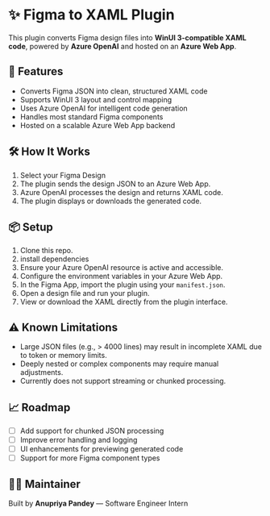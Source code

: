 # ✨ Figma to XAML Plugin

This plugin converts Figma design files into **WinUI 3-compatible XAML code**, powered by **Azure OpenAI** and hosted on an **Azure Web App**.

## 🚀 Features

- Converts Figma JSON into clean, structured XAML code
- Supports WinUI 3 layout and control mapping
- Uses Azure OpenAI for intelligent code generation
- Handles most standard Figma components
- Hosted on a scalable Azure Web App backend

## 🛠️ How It Works

1. Select your Figma Design
2. The plugin sends the design JSON to an Azure Web App.
3. Azure OpenAI processes the design and returns XAML code.
4. The plugin displays or downloads the generated code.


## 📦 Setup

1. Clone this repo.
2. install dependencies
3. Ensure your Azure OpenAI resource is active and accessible.
4. Configure the environment variables in your Azure Web App.
5. In the Figma App, import the plugin using your ```manifest.json```.
6. Open a design file and run your plugin.
7. View or download the XAML directly from the plugin interface.


## ⚠️ Known Limitations

- Large JSON files (e.g., > 4000 lines) may result in incomplete XAML due to token or memory limits.
- Deeply nested or complex components may require manual adjustments.
- Currently does not support streaming or chunked processing.

## 📈 Roadmap

- [ ] Add support for chunked JSON processing
- [ ] Improve error handling and logging
- [ ] UI enhancements for previewing generated code
- [ ] Support for more Figma component types

## 🙋‍♀️ Maintainer

Built by **Anupriya Pandey** — Software Engineer Intern 

